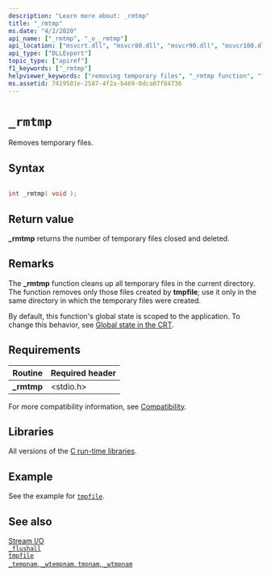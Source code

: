 ```yaml
---
description: "Learn more about: _rmtmp"
title: "_rmtmp"
ms.date: "4/2/2020"
api_name: ["_rmtmp", "_o__rmtmp"]
api_location: ["msvcrt.dll", "msvcr80.dll", "msvcr90.dll", "msvcr100.dll", "msvcr100_clr0400.dll", "msvcr110.dll", "msvcr110_clr0400.dll", "msvcr120.dll", "msvcr120_clr0400.dll", "ucrtbase.dll", "api-ms-win-crt-stdio-l1-1-0.dll", "api-ms-win-crt-private-l1-1-0.dll"]
api_type: ["DLLExport"]
topic_type: ["apiref"]
f1_keywords: ["_rmtmp"]
helpviewer_keywords: ["removing temporary files", "_rmtmp function", "files [C++], temporary", "rmtmp function", "files [C++], removing", "temporary files [C++], removing"]
ms.assetid: 7419501e-2587-4f2a-b469-0dca07f84736
---
```

# `_rmtmp`

Removes temporary files.

## Syntax

```C

int _rmtmp( void );
```

## Return value

**_rmtmp** returns the number of temporary files closed and deleted.

## Remarks

The **_rmtmp** function cleans up all temporary files in the current directory. The function removes only those files created by **tmpfile**; use it only in the same directory in which the temporary files were created.

By default, this function's global state is scoped to the application. To change this behavior, see [Global state in the CRT](../global-state.md).

## Requirements

|Routine|Required header|
|-------------|---------------------|
|**_rmtmp**|\<stdio.h>|

For more compatibility information, see [Compatibility](../compatibility.md).

## Libraries

All versions of the [C run-time libraries](../crt-library-features.md).

## Example

See the example for [`tmpfile`](tmpfile.md).

## See also

[Stream I/O](../stream-i-o.md)\
[`_flushall`](flushall.md)\
[`tmpfile`](tmpfile.md)\
[`_tempnam`, `_wtempnam`, `tmpnam`, `_wtmpnam`](tempnam-wtempnam-tmpnam-wtmpnam.md)
